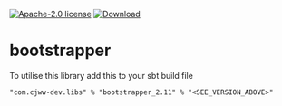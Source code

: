 [![Apache-2.0 license](http://img.shields.io/badge/license-Apache-brightgreen.svg)](http://www.apache.org/licenses/LICENSE-2.0.html)
[ ![Download](https://api.bintray.com/packages/cjww-development/releases/bootstrapper/images/download.svg) ](https://bintray.com/cjww-development/releases/bootstrapper/_latestVersion)

bootstrapper
=================

To utilise this library add this to your sbt build file

```
"com.cjww-dev.libs" % "bootstrapper_2.11" % "<SEE_VERSION_ABOVE>" 
```